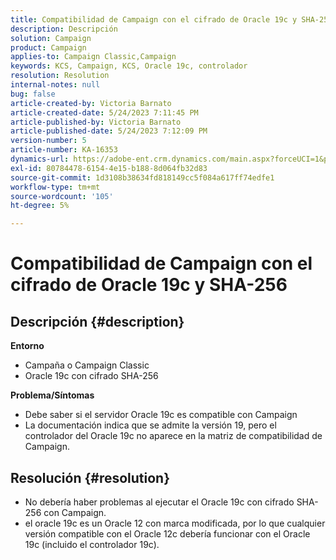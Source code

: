 ```yaml
---
title: Compatibilidad de Campaign con el cifrado de Oracle 19c y SHA-256
description: Descripción
solution: Campaign
product: Campaign
applies-to: Campaign Classic,Campaign
keywords: KCS, Campaign, KCS, Oracle 19c, controlador
resolution: Resolution
internal-notes: null
bug: false
article-created-by: Victoria Barnato
article-created-date: 5/24/2023 7:11:45 PM
article-published-by: Victoria Barnato
article-published-date: 5/24/2023 7:12:09 PM
version-number: 5
article-number: KA-16353
dynamics-url: https://adobe-ent.crm.dynamics.com/main.aspx?forceUCI=1&pagetype=entityrecord&etn=knowledgearticle&id=ab2b2ed1-66fa-ed11-8849-6045bd006b3d
exl-id: 80784478-6154-4e15-b188-8d064fb32d83
source-git-commit: 1d3108b38634fd818149cc5f084a617ff74edfe1
workflow-type: tm+mt
source-wordcount: '105'
ht-degree: 5%

---
```


# Compatibilidad de Campaign con el cifrado de Oracle 19c y SHA-256

## Descripción {#description}

<b>Entorno</b>
- Campaña o Campaign Classic
- Oracle 19c con cifrado SHA-256

<b>Problema/Síntomas</b>
- Debe saber si el servidor Oracle 19c es compatible con Campaign
- La documentación indica que se admite la versión 19, pero el controlador del Oracle 19c no aparece en la matriz de compatibilidad de Campaign.



## Resolución {#resolution}


- No debería haber problemas al ejecutar el Oracle 19c con cifrado SHA-256 con Campaign.
- el oracle 19c es un Oracle 12 con marca modificada, por lo que cualquier versión compatible con el Oracle 12c debería funcionar con el Oracle 19c (incluido el controlador 19c).

